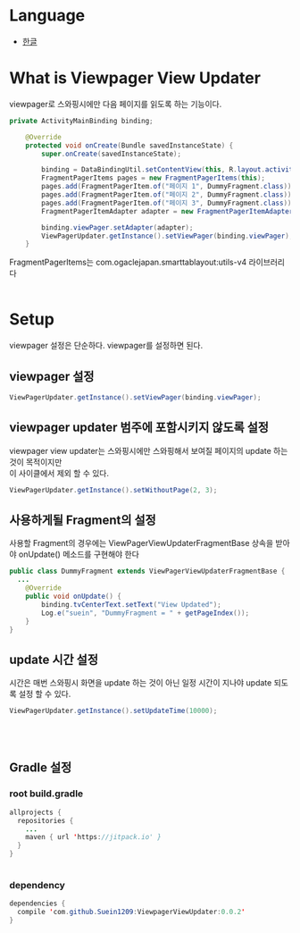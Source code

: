 # Language
 - [한글](https://github.com/Suein1209/ViewpagerViewUpdater/blob/master/README-kr.md)

# What is Viewpager View Updater
viewpager로 스와핑시에만 다음 페이지를 읽도록 하는 기능이다.

```java
private ActivityMainBinding binding;

    @Override
    protected void onCreate(Bundle savedInstanceState) {
        super.onCreate(savedInstanceState);

        binding = DataBindingUtil.setContentView(this, R.layout.activity_main);
        FragmentPagerItems pages = new FragmentPagerItems(this);
        pages.add(FragmentPagerItem.of("페이지 1", DummyFragment.class));
        pages.add(FragmentPagerItem.of("페이지 2", DummyFragment.class));
        pages.add(FragmentPagerItem.of("페이지 3", DummyFragment.class));
        FragmentPagerItemAdapter adapter = new FragmentPagerItemAdapter(getSupportFragmentManager(), pages);

        binding.viewPager.setAdapter(adapter);
        ViewPagerUpdater.getInstance().setViewPager(binding.viewPager);
    }
```
FragmentPagerItems는 com.ogaclejapan.smarttablayout:utils-v4 라이브러리다
<br><br>

# Setup
viewpager 설정은 단순하다. viewpager를 설정하면 된다.

## viewpager 설정
```java
ViewPagerUpdater.getInstance().setViewPager(binding.viewPager);
```

## viewpager updater 범주에 포함시키지 않도록 설정
viewpager view updater는 스와핑시에만 스와핑해서 보여질 페이지의 update 하는것이 목적이지만<br>
이 사이클에서 제외 할 수 있다.
```java
ViewPagerUpdater.getInstance().setWithoutPage(2, 3);
```

## 사용하게될 Fragment의 설정
사용할 Fragment의 경우에는 ViewPagerViewUpdaterFragmentBase 상속을 받아야 onUpdate() 메소드를 구현해야 한다
```java
public class DummyFragment extends ViewPagerViewUpdaterFragmentBase {
  ...
    @Override
    public void onUpdate() {
        binding.tvCenterText.setText("View Updated");
        Log.e("suein", "DummyFragment = " + getPageIndex());
    }
}
```

## update 시간 설정
시간은 매번 스와핑시 화면을 update 하는 것이 아닌 일정 시간이 지나야 update 되도록 설정 할 수 있다.
```java
ViewPagerUpdater.getInstance().setUpdateTime(10000);
```
<br><br>
## Gradle 설정
### root build.gradle
```java
allprojects {
  repositories {
    ...
    maven { url 'https://jitpack.io' }
  }
}
  
```
### dependency
```java
dependencies {
  compile 'com.github.Suein1209:ViewpagerViewUpdater:0.0.2'
}
```

